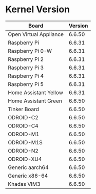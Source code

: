 
# Kernel Version

| Board | Version |
|-------|---------|
| Open Virtual Appliance | 6.6.50 |
| Raspberry Pi | 6.6.31 |
| Raspberry Pi 0-W | 6.6.31 |
| Raspberry Pi 2 | 6.6.31 |
| Raspberry Pi 3 | 6.6.31 |
| Raspberry Pi 4 | 6.6.31 |
| Raspberry Pi 5 | 6.6.31 |
| Home Assistant Yellow | 6.6.31 |
| Home Assistant Green | 6.6.50 |
| Tinker Board | 6.6.50 |
| ODROID-C2 | 6.6.50 |
| ODROID-C4 | 6.6.50 |
| ODROID-M1 | 6.6.50 |
| ODROID-M1S | 6.6.50 |
| ODROID-N2 | 6.6.50 |
| ODROID-XU4 | 6.6.50 |
| Generic aarch64 | 6.6.50 |
| Generic x86-64 | 6.6.50 |
| Khadas VIM3 | 6.6.50 |
